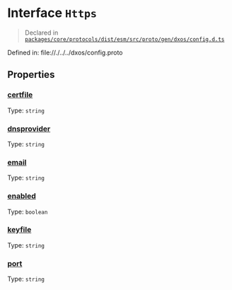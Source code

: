 # Interface `Https`
> Declared in [`packages/core/protocols/dist/esm/src/proto/gen/dxos/config.d.ts`]()

Defined in:
   file://./../../dxos/config.proto
## Properties
### [certfile]()
Type: <code>string</code>



### [dnsprovider]()
Type: <code>string</code>



### [email]()
Type: <code>string</code>



### [enabled]()
Type: <code>boolean</code>



### [keyfile]()
Type: <code>string</code>



### [port]()
Type: <code>string</code>



    